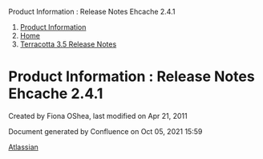 Product Information : Release Notes Ehcache 2.4.1  

1.  [Product Information](index)
2.  [Home](Home)
3.  [Terracotta 3.5 Release Notes](Terracotta-3.5-Release-Notes)

Product Information : Release Notes Ehcache 2.4.1
=================================================

Created by Fiona OShea, last modified on Apr 21, 2011

Document generated by Confluence on Oct 05, 2021 15:59

[Atlassian](http://www.atlassian.com/)